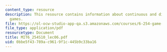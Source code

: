 ```yaml
---
content_type: resource
description: This resource contains information about continuous and discontinuous
  games.
file: https://ol-ocw-studio-app-qa.s3.amazonaws.com/courses/6-254-game-theory-with-engineering-applications-spring-2010/0bbe5f43789ac9619f1c445b9c33ba16_MIT6_254S10_lec06.pdf
file_type: application/pdf
resourcetype: Document
title: MIT6_254S10_lec06.pdf
uid: 0bbe5f43-789a-c961-9f1c-445b9c33ba16
---
```

